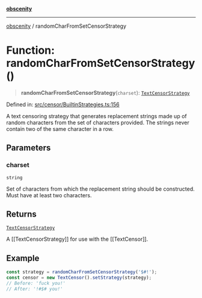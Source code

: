 [**obscenity**](../README.md)

***

[obscenity](../README.md) / randomCharFromSetCensorStrategy

# Function: randomCharFromSetCensorStrategy()

> **randomCharFromSetCensorStrategy**(`charset`): [`TextCensorStrategy`](../type-aliases/TextCensorStrategy.md)

Defined in: [src/censor/BuiltinStrategies.ts:156](https://github.com/jo3-l/obscenity/blob/907e5d7d34bb29e7d66f262535368ae2d124a8eb/src/censor/BuiltinStrategies.ts#L156)

A text censoring strategy that generates replacement strings made up of
random characters from the set of characters provided. The strings never
contain two of the same character in a row.

## Parameters

### charset

`string`

Set of characters from which the replacement string should
be constructed. Must have at least two characters.

## Returns

[`TextCensorStrategy`](../type-aliases/TextCensorStrategy.md)

A [[TextCensorStrategy]] for use with the [[TextCensor]].

## Example

```typescript
const strategy = randomCharFromSetCensorStrategy('$#!');
const censor = new TextCensor().setStrategy(strategy);
// Before: 'fuck you!'
// After: '!#$# you!'
```
